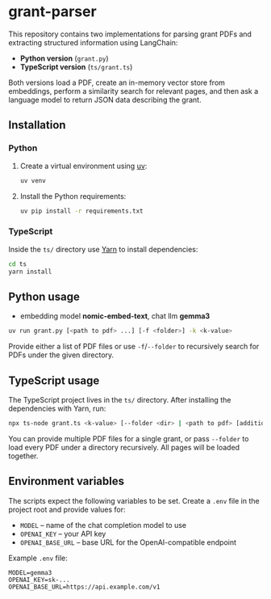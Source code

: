 # grant-parser

This repository contains two implementations for parsing grant PDFs and extracting structured information using LangChain:

- **Python version** (`grant.py`)
- **TypeScript version** (`ts/grant.ts`)

Both versions load a PDF, create an in-memory vector store from embeddings, perform a similarity search for relevant pages, and then ask a language model to return JSON data describing the grant.

## Installation

### Python

1. Create a virtual environment using [uv](https://github.com/astral-sh/uv):

   ```bash
   uv venv
   ```

2. Install the Python requirements:

   ```bash
   uv pip install -r requirements.txt
   ```

### TypeScript

Inside the `ts/` directory use [Yarn](https://yarnpkg.com/) to install dependencies:

```bash
cd ts
yarn install
```

## Python usage

- embedding model **nomic-embed-text**, chat llm **gemma3**

```bash
uv run grant.py [<path to pdf> ...] [-f <folder>] -k <k-value>
```

Provide either a list of PDF files or use `-f`/`--folder` to recursively search
for PDFs under the given directory.

## TypeScript usage

The TypeScript project lives in the `ts/` directory. After installing the dependencies with Yarn, run:

```bash
npx ts-node grant.ts <k-value> [--folder <dir> | <path to pdf> [additional pdfs...]]
```

You can provide multiple PDF files for a single grant, or pass `--folder` to load every PDF under a directory recursively. All pages will be loaded together.

## Environment variables

The scripts expect the following variables to be set. Create a `.env` file in the project root and provide values for:

- `MODEL` – name of the chat completion model to use
- `OPENAI_KEY` – your API key
- `OPENAI_BASE_URL` – base URL for the OpenAI-compatible endpoint

Example `.env` file:

```env
MODEL=gemma3
OPENAI_KEY=sk-...
OPENAI_BASE_URL=https://api.example.com/v1
```
